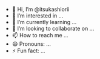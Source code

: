- 👋 Hi, I’m @itsukashiorii
- 👀 I’m interested in ...
- 🌱 I’m currently learning ...
- 💞️ I’m looking to collaborate on ...
- 📫 How to reach me ...
- 😄 Pronouns: ...
- ⚡ Fun fact: ...

<!---
itsukashiorii/itsukashiorii is a ✨ special ✨ repository because its `README.md` (this file) appears on your GitHub profile.
You can click the Preview link to take a look at your changes.
--->
